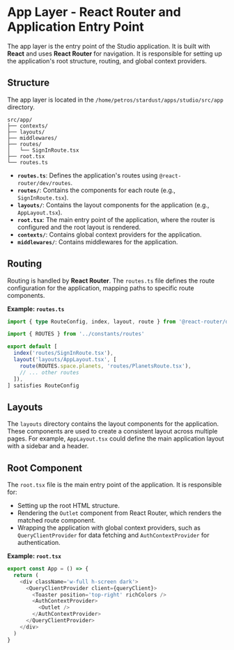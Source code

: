 # App Layer - React Router and Application Entry Point

The app layer is the entry point of the Studio application. It is built with **React** and uses **React Router** for navigation. It is responsible for setting up the application's root structure, routing, and global context providers.

## Structure

The app layer is located in the `/home/petros/stardust/apps/studio/src/app` directory.

```
src/app/
├── contexts/
├── layouts/
├── middlewares/
├── routes/
│   └── SignInRoute.tsx
├── root.tsx
└── routes.ts
```

- **`routes.ts`**: Defines the application's routes using `@react-router/dev/routes`.
- **`routes/`**: Contains the components for each route (e.g., `SignInRoute.tsx`).
- **`layouts/`**: Contains the layout components for the application (e.g., `AppLayout.tsx`).
- **`root.tsx`**: The main entry point of the application, where the router is configured and the root layout is rendered.
- **`contexts/`**: Contains global context providers for the application.
- **`middlewares/`**: Contains middlewares for the application.

## Routing

Routing is handled by **React Router**. The `routes.ts` file defines the route configuration for the application, mapping paths to specific route components.

**Example: `routes.ts`**
```typescript
import { type RouteConfig, index, layout, route } from '@react-router/dev/routes'

import { ROUTES } from '../constants/routes'

export default [
  index('routes/SignInRoute.tsx'),
  layout('layouts/AppLayout.tsx', [
    route(ROUTES.space.planets, 'routes/PlanetsRoute.tsx'),
    // ... other routes
  ]),
] satisfies RouteConfig
```

## Layouts

The `layouts` directory contains the layout components for the application. These components are used to create a consistent layout across multiple pages. For example, `AppLayout.tsx` could define the main application layout with a sidebar and a header.

## Root Component

The `root.tsx` file is the main entry point of the application. It is responsible for:
- Setting up the root HTML structure.
- Rendering the `Outlet` component from React Router, which renders the matched route component.
- Wrapping the application with global context providers, such as `QueryClientProvider` for data fetching and `AuthContextProvider` for authentication.

**Example: `root.tsx`**
```typescript
export const App = () => {
  return (
    <div className='w-full h-screen dark'>
      <QueryClientProvider client={queryClient}>
        <Toaster position='top-right' richColors />
        <AuthContextProvider>
          <Outlet />
        </AuthContextProvider>
      </QueryClientProvider>
    </div>
  )
}
```